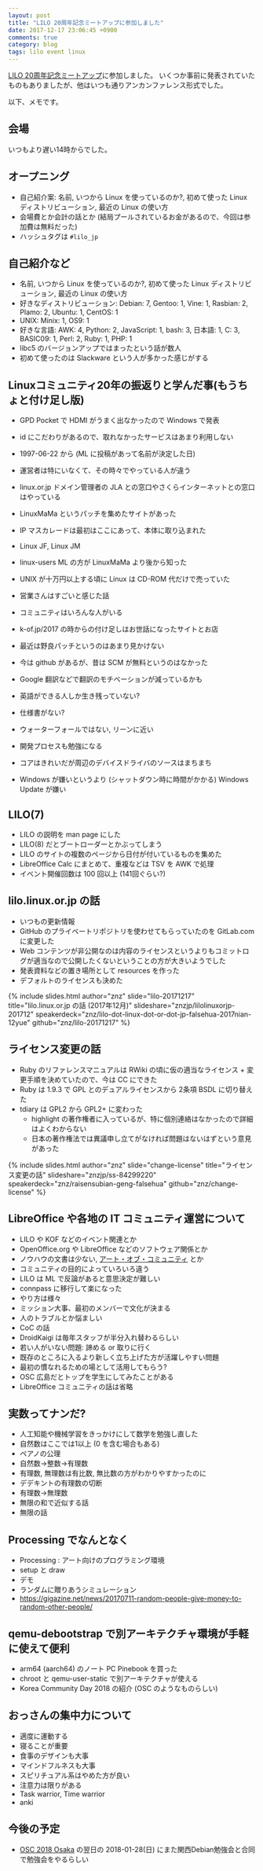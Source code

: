 ```yaml
---
layout: post
title: "LILO 20周年記念ミートアップに参加しました"
date: 2017-12-17 23:06:45 +0900
comments: true
category: blog
tags: lilo event linux
---
```

[LILO 20周年記念ミートアップ](https://lilo.connpass.com/event/73932/)に参加しました。
いくつか事前に発表されていたものもありましたが、他はいつも通りアンカンファレンス形式でした。

<!--more-->

以下、メモです。

## 会場

いつもより遅い14時からでした。

## オープニング

- 自己紹介案: 名前, いつから Linux を使っているのか?, 初めて使った Linux ディストリビューション, 最近の Linux の使い方
- 会場費とか会計の話とか (結局プールされているお金があるので、今回は参加費は無料だった)
- ハッシュタグは `#lilo_jp`

## 自己紹介など

- 名前, いつから Linux を使っているのか?, 初めて使った Linux ディストリビューション, 最近の Linux の使い方
- 好きなディストリビューション: Debian: 7, Gentoo: 1, Vine: 1, Rasbian: 2, Plamo: 2, Ubuntu: 1, CentOS: 1
- UNIX: Minix: 1, OS9: 1
- 好きな言語: AWK: 4, Python: 2, JavaScript: 1, bash: 3, 日本語: 1, C: 3, BASIC09: 1, Perl: 2, Ruby: 1, PHP: 1
- libc5 のバージョンアップではまったという話が数人
- 初めて使ったのは Slackware という人が多かった感じがする

## Linuxコミュニティ20年の振返りと学んだ事(もうちょと付け足し版)

- GPD Pocket で HDMI がうまく出なかったので Windows で発表
- id にこだわりがあるので、取れなかったサービスはあまり利用しない
- 1997-06-22 から (ML に投稿があって名前が決定した日)
- 運営者は特にいなくて、その時々でやっている人が違う
- linux.or.jp ドメイン管理者の JLA との窓口やさくらインターネットとの窓口はやっている
- LinuxMaMa というパッチを集めたサイトがあった
- IP マスカレードは最初はここにあって、本体に取り込まれた
- Linux JF, Linux JM
- linux-users ML の方が LinuxMaMa より後から知った
- UNIX が十万円以上する頃に Linux は CD-ROM 代だけで売っていた
- 営業さんはすごいと感じた話
- コミュニティはいろんな人がいる

- k-of.jp/2017 の時からの付け足しはお世話になったサイトとお店
- 最近は野良パッチというのはあまり見かけない
- 今は github があるが、昔は SCM が無料というのはなかった

- Google 翻訳などで翻訳のモチベーションが減っているかも
- 英語ができる人しか生き残っていない?
- 仕様書がない?
- ウォーターフォールではない, リーンに近い
- 開発プロセスも勉強になる
- コアはきれいだが周辺のデバイスドライバのソースはまちまち

- Windows が嫌いというより (シャットダウン時に時間がかかる) Windows Update が嫌い

## LILO(7)

- LILO の説明を man page にした
- LILO(8) だとブートローダーとかぶってしまう
- LILO のサイトの複数のページから日付が付いているものを集めた
- LibreOffice Calc にまとめて、重複などは TSV を AWK で処理
- イベント開催回数は 100 回以上 (141回ぐらい?)

## lilo.linux.or.jp の話

- いつもの更新情報
- GitHub のプライベートリポジトリを使わせてもらっていたのを GitLab.com に変更した
- Web コンテンツが非公開なのは内容のライセンスというよりもコミットログが適当なので公開したくないということの方が大きいようでした
- 発表資料などの置き場所として resources を作った
- デフォルトのライセンスも決めた

{% include slides.html author="znz" slide="lilo-20171217" title="lilo.linux.or.jp の話 (2017年12月)" slideshare="znzjp/lilolinuxorjp-201712" speakerdeck="znz/lilo-dot-linux-dot-or-dot-jp-falsehua-2017nian-12yue" github="znz/lilo-20171217" %}

## ライセンス変更の話

- Ruby のリファレンスマニュアルは RWiki の頃に仮の適当なライセンス + 変更手順を決めていたので、今は CC にできた
- Ruby は 1.9.3 で GPL とのデュアルライセンスから 2条項 BSDL に切り替えた
- tdiary は GPL2 から GPL2+ に変わった
  - highlight の著作権者に入っているが、特に個別連絡はなかったので詳細はよくわからない
  - 日本の著作権法では異議申し立てがなければ問題はないはずという意見があった

{% include slides.html author="znz" slide="change-license" title="ライセンス変更の話" slideshare="znzjp/ss-84299220" speakerdeck="znz/raisensubian-geng-falsehua" github="znz/change-license" %}

## LibreOffice や各地の IT コミュニティ運営について

- LILO や KOF などのイベント関連とか
- OpenOffice.org や LibreOffice などのソフトウェア関係とか
- ノウハウの文書は少ない, [アート・オブ・コミュニティ](https://www.oreilly.co.jp/books/9784873114958/) とか
- コミュニティの目的によっていろいろ違う
- LILO は ML で反論があると意思決定が難しい
- connpass に移行して楽になった
- やり方は様々
- ミッション大事、最初のメンバーで文化が決まる
- 人のトラブルとか悩ましい
- CoC の話
- DroidKaigi は毎年スタッフが半分入れ替わるらしい
- 若い人がいない問題: 諦める or 取りに行く
- 既存のところに入るより新しく立ち上げた方が活躍しやすい問題
- 最初の慣なれるための場として活用してもらう?
- OSC 広島だとトップを学生にしてみたことがある
- LibreOffice コミュニティの話は省略

## 実数ってナンだ?

- 人工知能や機械学習をきっかけにして数学を勉強し直した
- 自然数はここでは1以上 (0 を含む場合もある)
- ペアノの公理
- 自然数→整数→有理数
- 有理数, 無理数は有比数, 無比数の方がわかりやすかったのに
- デデキントの有理数の切断
- 有理数→無理数
- 無限の和で近似する話
- 無限の話

## Processing でなんとなく

- Processing : アート向けのプログラミング環境
- setup と draw
- デモ
- ランダムに贈りあうシミュレーション
- <https://gigazine.net/news/20170711-random-people-give-money-to-random-other-people/>

## qemu-debootstrap で別アーキテクチャ環境が手軽に使えて便利

- arm64 (aarch64) のノート PC Pinebook を買った
- chroot と qemu-user-static で別アーキテクチャが使える
- Korea Community Day 2018 の紹介 (OSC のようなものらしい)

## おっさんの集中力について

- 適度に運動する
- 寝ることが重要
- 食事のデザインも大事
- マインドフルネスも大事
- スピリチュアル系はやめた方が良い
- 注意力は限りがある
- Task warrior, Time warrior
- anki

## 今後の予定

- [OSC 2018 Osaka](https://www.ospn.jp/osc2018-osaka/) の翌日の 2018-01-28(日) にまた関西Debian勉強会と合同で勉強会をやるらしい
